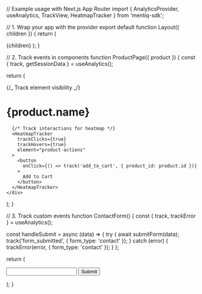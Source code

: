 // Example usage with Next.js App Router
import { AnalyticsProvider, useAnalytics, TrackView, HeatmapTracker } from 'mentiq-sdk';

// 1. Wrap your app with the provider
export default function Layout({ children }) {
return (
<html>
<body>
<AnalyticsProvider
config={{
            apiKey: 'your-api-key',
            enableHeatmapTracking: true,
            enableSessionRecording: true,
            enableErrorTracking: true,
            batchSize: 10,
            flushInterval: 5000,
          }} >
{children}
</AnalyticsProvider>
</body>
</html>
);
}

// 2. Track events in components
function ProductPage({ product }) {
const { track, getSessionData } = useAnalytics();

return (
<div>
{/_ Track element visibility _/}
<TrackView
event="product_viewed"
properties={{
          product_id: product.id,
          category: product.category
        }} >
<h1>{product.name}</h1>
</TrackView>

      {/* Track interactions for heatmap */}
      <HeatmapTracker
        trackClicks={true}
        trackHovers={true}
        element="product-actions"
      >
        <button
          onClick={() => track('add_to_cart', { product_id: product.id })}
        >
          Add to Cart
        </button>
      </HeatmapTracker>
    </div>

);
}

// 3. Track custom events
function ContactForm() {
const { track, trackError } = useAnalytics();

const handleSubmit = async (data) => {
try {
await submitForm(data);
track('form_submitted', { form_type: 'contact' });
} catch (error) {
trackError(error, { form_type: 'contact' });
}
};

return (
<form onSubmit={handleSubmit}>
<input name="email" type="email" />
<button type="submit">Submit</button>
</form>
);
}
